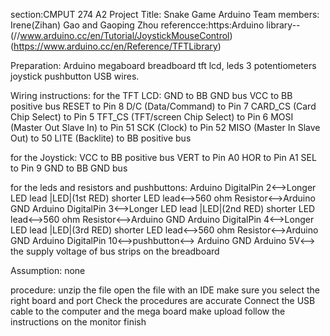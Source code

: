 section:CMPUT 274 A2
Project Title: Snake Game Arduino
Team members: Irene(Zihan) Gao and Gaoping Zhou
referencce:https:Arduino library--
(//www.arduino.cc/en/Tutorial/JoystickMouseControl)
(https://www.arduino.cc/en/Reference/TFTLibrary)

Preparation:
Arduino megaboard
breadboard
tft lcd, leds
3 potentiometers
joystick
pushbutton
USB
wires.

Wiring instructions:
for the TFT LCD:
GND to BB GND bus
VCC to BB positive bus
RESET to Pin 8
D/C (Data/Command) to Pin 7
CARD_CS (Card Chip Select) to Pin 5
TFT_CS (TFT/screen Chip Select) to Pin 6
MOSI (Master Out Slave In) to Pin 51
SCK (Clock) to Pin 52
MISO (Master In Slave Out) to 50
LITE (Backlite) to BB positive bus

for the Joystick:
VCC to BB positive bus
VERT to Pin A0
HOR to Pin A1
SEL to Pin 9
GND to BB GND bus

for the leds and resistors and pushbuttons:
Arduino DigitalPin 2<-->Longer LED lead |LED|(1st RED) shorter LED lead<-->560 ohm Resistor<-->Arduino GND
Arduino DigitalPin 3<-->Longer LED lead |LED|(2nd RED) shorter LED lead<-->560 ohm Resistor<-->Arduino GND
Arduino DigitalPin 4<-->Longer LED lead |LED|(3rd RED) shorter LED lead<-->560 ohm Resistor<-->Arduino GND
Arduino DigitalPin 10<-->pushbutton<--> Arduino GND
Arduino 5V<--> the supply voltage of bus strips on the breadboard

Assumption:
none

procedure:
unzip the file
open the file with an IDE
make sure you select the right board and port
Check the procedures are accurate
Connect the USB cable to the computer and the mega board
make upload
follow the instructions on the monitor
finish
